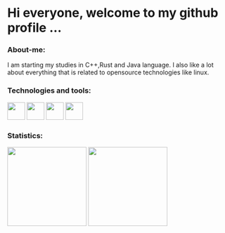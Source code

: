 <h1>Hi everyone,  welcome to my github profile ...</h1>

<h3>About-me:</h3>

<p>I am starting my studies in C++,Rust and Java language. I also like a lot about everything that is related to opensource technologies like linux.</p>

<h3>Technologies and tools:</h3> 

 <img src="https://cdn.jsdelivr.net/gh/devicons/devicon/icons/vim/vim-original.svg" width="40" height="40"/> <img src="https://cdn.jsdelivr.net/gh/devicons/devicon/icons/rust/rust-plain.svg" width="40" height="40" /> <img src="https://cdn.jsdelivr.net/gh/devicons/devicon/icons/git/git-original.svg" width="40" height="40"/> <img src="https://cdn.jsdelivr.net/gh/devicons/devicon/icons/bash/bash-original.svg" width="40" height="40"/> 
 
<h3> Statistics: </h3> 

<div>
<img height="180em" src="https://github-readme-stats.vercel.app/api?username=miquerinus&show_icons=true&theme=tokyonight"/>
<img height="180em" src="https://github-readme-stats.vercel.app/api/top-langs/?username=miquerinus&layout=compact&theme=tokyonight"/>
</div>
          
         
